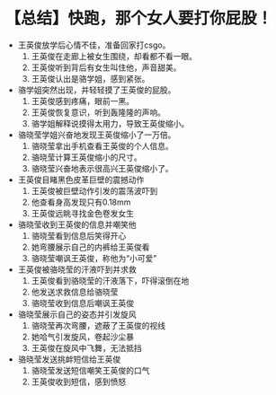 # 【总结】快跑，那个女人要打你屁股！

-   王英俊放学后心情不佳，准备回家打csgo。
    1.  王英俊在走廊上被女生围绕，却看都不看一眼。
    2.  王英俊听到背后有女生叫住他，声音甜美。
    3.  王英俊认出是骆学姐，感到紧张。
-   骆学姐突然出现，并轻轻摸了王英俊的屁股。
    1.  王英俊感到疼痛，眼前一黑。
    2.  王英俊恢复意识，听到轰隆隆的声响。
    3.  骆学姐解释说摸得太用力，导致王英俊缩小。
-   骆晓莹学姐兴奋地发现王英俊缩小了一万倍。
    1.  骆晓莹拿出手机查看王英俊的个人信息。
    2.  骆晓莹计算王英俊缩小的尺寸。
    3.  骆晓莹兴奋地表示很高兴王英俊缩小了。
-   王英俊目睹黑色皮革巨壁的震撼动作
    1.  王英俊被巨壁动作引发的震荡波吓到
    2.  他查看身高发现只有0.18mm
    3.  王英俊远眺寻找金色卷发女生
-   骆晓莹收到王英俊的信息并嘲笑他
    1.  骆晓莹看到信息后笑得开心
    2.  她弯腰展示自己的内裤给王英俊看
    3.  骆晓莹嘲讽王英俊，称他为“小可爱”
-   王英俊被骆晓莹的汗液吓到并求救
    1.  王英俊看到骆晓莹的汗液落下，吓得滚倒在地
    2.  他发送求救信息给骆晓莹
    3.  骆晓莹收到信息后嘲讽王英俊
-   骆晓莹展示自己的姿态并引发旋风
    1.  骆晓莹再次弯腰，遮蔽了王英俊的视线
    2.  她哈气引发旋风，卷起沙尘暴
    3.  王英俊在旋风中飞舞，无法抵挡
-   骆晓莹发送挑衅短信给王英俊
    1.  骆晓莹发送短信嘲笑王英俊的口气
    2.  王英俊收到短信，感到愤怒